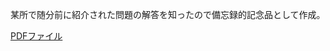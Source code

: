 某所で随分前に紹介された問題の解答を知ったので備忘録的記念品として作成。

[PDFファイル](https://github.com/s-tajiri-osaka/20240823/blob/main/main.pdf)
